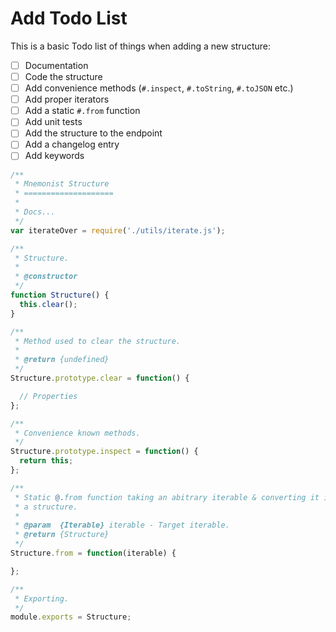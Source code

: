 # Add Todo List

This is a basic Todo list of things when adding a new structure:

* [ ] Documentation
* [ ] Code the structure
* [ ] Add convenience methods (`#.inspect`, `#.toString`, `#.toJSON` etc.)
* [ ] Add proper iterators
* [ ] Add a static `#.from` function
* [ ] Add unit tests
* [ ] Add the structure to the endpoint
* [ ] Add a changelog entry
* [ ] Add keywords

```js
/**
 * Mnemonist Structure
 * ====================
 *
 * Docs...
 */
var iterateOver = require('./utils/iterate.js');

/**
 * Structure.
 *
 * @constructor
 */
function Structure() {
  this.clear();
}

/**
 * Method used to clear the structure.
 *
 * @return {undefined}
 */
Structure.prototype.clear = function() {

  // Properties
};

/**
 * Convenience known methods.
 */
Structure.prototype.inspect = function() {
  return this;
};

/**
 * Static @.from function taking an abitrary iterable & converting it into
 * a structure.
 *
 * @param  {Iterable} iterable - Target iterable.
 * @return {Structure}
 */
Structure.from = function(iterable) {

};

/**
 * Exporting.
 */
module.exports = Structure;
```

